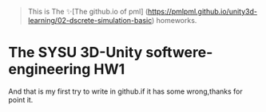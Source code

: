 >This is The :sparkles:[The github.io of pml] (https://pmlpml.github.io/unity3d-learning/02-dscrete-simulation-basic) homeworks.

# The SYSU 3D-Unity softwere-engineering HW1
And that is my first try to write in github.if it has some wrong,thanks for point it.
